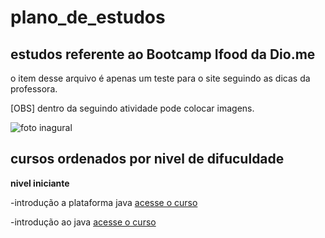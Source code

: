 # plano_de_estudos
## estudos referente ao Bootcamp Ifood da Dio.me

o item desse arquivo é apenas um teste para o site seguindo as dicas da professora.

[OBS] dentro da seguindo atividade pode colocar imagens.


![foto inagural](https://user-images.githubusercontent.com/103151575/195217928-97882978-d27d-42e5-8fe3-2437d491e2f5.png)

## cursos ordenados por nivel de difuculdade

**nivel iniciante**

-introdução a plataforma java [acesse o curso](https://www.youtube.com/watch?v=sTX0UEplF54&list=PLHz_AreHm4dkI2ZdjTwZA4mPMxWTfNSpR)

-introdução ao java [acesse o curso](https://www.youtube.com/watch?v=mRryrODqQcw&list=PLJ0AcghBBWSi6nK2CUkw9ngvwWB1gE8mL)
